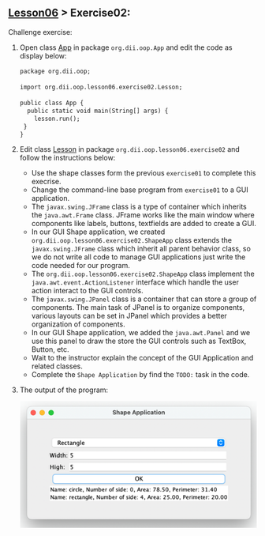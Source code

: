 ## [Lesson06](index.md) > Exercise02:
Challenge exercise:

1. Open class [App](../../app/src/main/java/org/dii/oop/App.java) in package `org.dii.oop.App` and edit the code as display below: 
   ```
   package org.dii.oop;

   import org.dii.oop.lesson06.exercise02.Lesson;

   public class App {
     public static void main(String[] args) {
       lesson.run();
    }
   }
   ```

2. Edit class [Lesson](../../app/src/main/java/org/dii/oop/lesson06/exercise02/Lesson.java) in package `org.dii.oop.lesson06.exercise02` and follow the instructions below:
   - Use the shape classes form the previous `exercise01` to complete this execrise.
   - Change the command-line base program from `exercise01` to a GUI application. 
   - The `javax.swing.JFrame` class is a type of container which inherits the `java.awt.Frame` class. JFrame works like the main window where components like labels, buttons, textfields are added to create a GUI.
   - In our GUI Shape application, we created `org.dii.oop.lesson06.exercise02.ShapeApp` class extends the `javax.swing.JFrame` class which inherit all parent behavior class, so we do not write all code to manage GUI applications just write the code needed for our program.
   - The `org.dii.oop.lesson06.exercise02.ShapeApp` class implement the `java.awt.event.ActionListener` interface which handle the user action interact to the GUI controls. 
   - The `javax.swing.JPanel` class is a container that can store a group of components. The main task of JPanel is to organize components, various layouts can be set in JPanel which provides a better organization of components.
   - In our GUI Shape application, we added the `java.awt.Panel` and we use this panel to draw the store the GUI controls such as TextBox, Button, etc.
   - Wait to the instructor explain the concept of the GUI Application and related classes.
   - Complete the `Shape Application` by find the `TODO:` task in the code.


3. The output of the program:
   
   ![img.png](img.png)
   